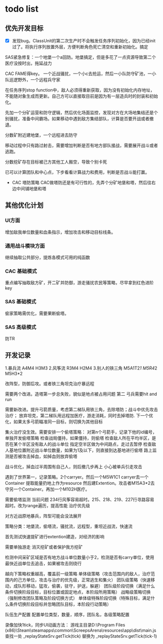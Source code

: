 # todo list
## 优先开发目标

- [x] 发现bug。ClassUnit的第二次生产时不会触发任务序列初始化，因为已经init过了。将执行序列放置外层，方便判断角色死亡清空和重新初始化。搞定

SAS紧急修复：一个地堡一个a回防。地堡搞定，但是多花了一点资源导致第二个医疗没按时出，拖延战力

CAC FAME得key。
一个近战骚扰，一个小c去抢运，然后一小队防守矿池，一小队巡逻野外，一个远程兵守家

在任务序列stop function中，敌人必须得重新获取，因为没有初始化内存地址，不能随对象生成而更新。自己方可以直接取目前是因为有一层造兵时的封装和初始化。

先加一个分矿运营和防守逻辑，然后优化场面监控，发现对方在大场地集结还是个别骚扰，准备中间霸场。如果移动中遇到敌方集结部队，计算是否要开战或者撤退。

分数矿附近建地堡，一个远程进去防守

移动过程中只有路过射击，需要增加判断是否有地方部队接战，需要展开战斗或者逃跑。

分数挖矿存在目标被己方其他工人搬空，导致个别卡死

已可以计算团队和中心点，下步看看计算战力和费用，判断是否战斗能打赢。

- CAC 塔防策略
CAC做塔防还是有可行性的，先弄个分矿地堡和塔，然后往右边中间铺地堡和塔

## 其他优化计划
### UI方面
增加敌我单位数量和血条指示，增加攻击和移动目标线条。

### 通用战斗模块方面
继续抽取公共部分，提炼各模式可用的纯函数

### CAC 基础模式
重点编写抽取敌方矿，开二矿并防御，游走骚扰农民等策略，尽早拿到红色进阶key

### SAS 基础模式
偷家策略需优化，需要果断偷塔。

### SAS 高级模式
防TR


## 开发记录

 1.暴兵流 A4M4 H3M3
 2.风筝流 R3M4 H2M4
 3.别人的铁三角 M5A1T2*1 M5R4*2 M5H3*2

  改阵型，防御后攻。或者铁三角坦克治疗暴远程

 需要两个改进。造塔第一步总失败，貌似是地点被占用问题
 第二 弓兵需要hit and run

 需要新改进。提升弓箭质量，考虑第二梯队用铁三角，去除塔防；战斗中优先攻击治疗；
 放弃坦克，第二梯队用远程加医疗，游走消耗，同时去掉塔防.
 下一个优化，如果太多弓箭瞄准同一目标，则切换为其他目标

 集火治疗没生效。需要安排一个偷塔策略：
 对第n个弓箭手，记录下他的id编号，单独开发偷塔策略
 检查战局僵持，如果僵持，则偷塔
 检查敌人所在平均半区，是否在某个半区没有敌人的战斗单位
 指定空半区做为中间路点，走过去暂停
 检查敌人基地位置附近战斗单位数量，如果为1及以下，则直接到达基地进行偷塔
 路上监测是否被攻击掉血，如掉血则放弃偷塔

 战斗优化，掉血过半周围有自己人，则后撤几步再上
 小心被单兵引走攻击

 遇到了世界第一，记录策略。2个carryer。然后一个M5W1C1 carryer去一个Container 提取能量扔地上作为resource 然后建Extention。攻击者M15A3*2去守另一个Container。再加一个M102H医疗。

 需要偷塔监测
 当前问题 234行风筝容易超时。215、218、219、227行寻路容易超时。改为range遍历，提高性能
 治疗优先级

 对方近战原地暴兵，阵型可能会没法展开

 策略分类：地堡流，偷塔流，骚扰流，远程型，重坦近战流，快速流

 首先测试快速提矿进行extention建造，对经济的影响

 需要单独游走 消灭挖矿或者保护我方挖矿

 检测中间采矿区域是否有地方战斗单位数量小于2，检测是否有carry单位，使用最快近战单位去追击，如果被攻击则绕行

 越向下策略权重越高，覆盖前一级策略
 单体级策略（攻击范围内的敌人，治疗范围内的己方单位，攻击与治疗的优先级，正常逃生和集火）
 团队级策略（快速移动，成队形移动，猛攻，偷袭，驻守，护送，躲避）
 团队级阶段切换（满足什么条件切换阶段目标，目标位置或固定地点，本阶段所用策略）
 战略级策略切换（强制修改团队策略及阶段切换方式）
 单体级特殊阶段切换（特殊目标，满足什么条件切换阶段目标并忽略团队目标，本阶段行动策略）

 队伍生产配置
 配置单位类型，数量，顺序，团队名，各级策略配置


录像加快1tick，同步UI动画方法：
游戏主目录D:\Program Files (x86)\Steam\steamapps\common\ScreepsArena\resources\app\dist\main.js
查找一处
_replayStateSrv.getTick(tick)
替换为
_replayStateSrv.getTick(tick-1)
